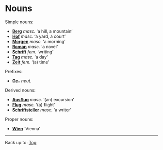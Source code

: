 # Nouns

Simple nouns:
- **[Berg](b/be/Berg.md)** *masc.* ‘a hill, a mountain’
- **[Hof](h/ho/Hof.md)** *masc.* ‘a yard, a court’
- **[Morgen](m/mo/Morgen.md)** *masc.* ‘a morning’
- **[Roman](r/ro/Roman.md)** *masc.* ‘a novel’
- **[Schrift](s/sc/Schrift.md)** *fem.* ‘writing’
- **[Tag](t/ta/Tag.md)** *masc.* ‘a day’
- **[Zeit](z/ze/Zeit.md)** *fem.* ‘(a) time’

Prefixes:
- **[Ge-](prefixes/Ge_.md)** *neut.*

Derived nouns:
- **[Ausflug](a/au/Ausflug.md)** *masc.* ‘(an) excursion’
- **[Flug](f/fl/Flug.md)** *masc.* ‘(a) flight’
- **[Schriftsteller](s/sc/Schriftsteller.md)** *masc.* ‘a writer’

Proper nouns:
- **[Wien](w/wi/Wien.md)** ‘Vienna’

----

Back up to: [Top](../index.md)
